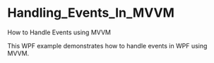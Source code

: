 # Handling_Events_In_MVVM
How to Handle Events using MVVM

This WPF example demonstrates how to handle events in WPF using MVVM.
